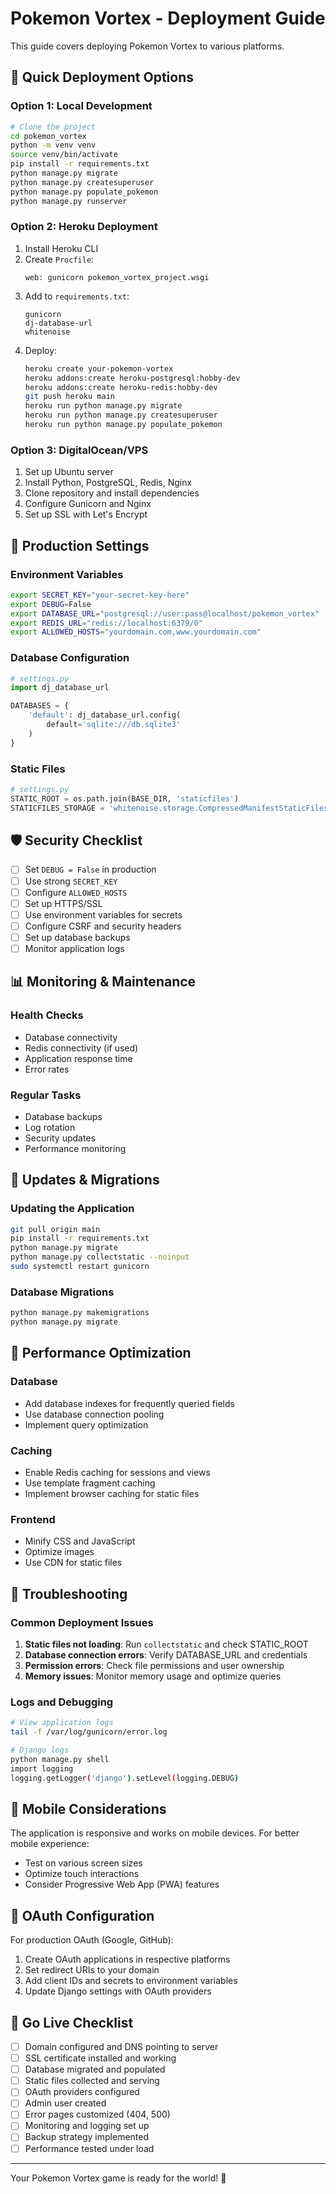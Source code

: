 # Pokemon Vortex - Deployment Guide

This guide covers deploying Pokemon Vortex to various platforms.

## 🚀 Quick Deployment Options

### Option 1: Local Development
```bash
# Clone the project
cd pokemon_vortex
python -m venv venv
source venv/bin/activate
pip install -r requirements.txt
python manage.py migrate
python manage.py createsuperuser
python manage.py populate_pokemon
python manage.py runserver
```

### Option 2: Heroku Deployment
1. Install Heroku CLI
2. Create `Procfile`:
   ```
   web: gunicorn pokemon_vortex_project.wsgi
   ```
3. Add to `requirements.txt`:
   ```
   gunicorn
   dj-database-url
   whitenoise
   ```
4. Deploy:
   ```bash
   heroku create your-pokemon-vortex
   heroku addons:create heroku-postgresql:hobby-dev
   heroku addons:create heroku-redis:hobby-dev
   git push heroku main
   heroku run python manage.py migrate
   heroku run python manage.py createsuperuser
   heroku run python manage.py populate_pokemon
   ```

### Option 3: DigitalOcean/VPS
1. Set up Ubuntu server
2. Install Python, PostgreSQL, Redis, Nginx
3. Clone repository and install dependencies
4. Configure Gunicorn and Nginx
5. Set up SSL with Let's Encrypt

## 🔧 Production Settings

### Environment Variables
```bash
export SECRET_KEY="your-secret-key-here"
export DEBUG=False
export DATABASE_URL="postgresql://user:pass@localhost/pokemon_vortex"
export REDIS_URL="redis://localhost:6379/0"
export ALLOWED_HOSTS="yourdomain.com,www.yourdomain.com"
```

### Database Configuration
```python
# settings.py
import dj_database_url

DATABASES = {
    'default': dj_database_url.config(
        default='sqlite:///db.sqlite3'
    )
}
```

### Static Files
```python
# settings.py
STATIC_ROOT = os.path.join(BASE_DIR, 'staticfiles')
STATICFILES_STORAGE = 'whitenoise.storage.CompressedManifestStaticFilesStorage'
```

## 🛡 Security Checklist

- [ ] Set `DEBUG = False` in production
- [ ] Use strong `SECRET_KEY`
- [ ] Configure `ALLOWED_HOSTS`
- [ ] Set up HTTPS/SSL
- [ ] Use environment variables for secrets
- [ ] Configure CSRF and security headers
- [ ] Set up database backups
- [ ] Monitor application logs

## 📊 Monitoring & Maintenance

### Health Checks
- Database connectivity
- Redis connectivity (if used)
- Application response time
- Error rates

### Regular Tasks
- Database backups
- Log rotation
- Security updates
- Performance monitoring

## 🔄 Updates & Migrations

### Updating the Application
```bash
git pull origin main
pip install -r requirements.txt
python manage.py migrate
python manage.py collectstatic --noinput
sudo systemctl restart gunicorn
```

### Database Migrations
```bash
python manage.py makemigrations
python manage.py migrate
```

## 🎯 Performance Optimization

### Database
- Add database indexes for frequently queried fields
- Use database connection pooling
- Implement query optimization

### Caching
- Enable Redis caching for sessions and views
- Use template fragment caching
- Implement browser caching for static files

### Frontend
- Minify CSS and JavaScript
- Optimize images
- Use CDN for static files

## 🐛 Troubleshooting

### Common Deployment Issues
1. **Static files not loading**: Run `collectstatic` and check STATIC_ROOT
2. **Database connection errors**: Verify DATABASE_URL and credentials
3. **Permission errors**: Check file permissions and user ownership
4. **Memory issues**: Monitor memory usage and optimize queries

### Logs and Debugging
```bash
# View application logs
tail -f /var/log/gunicorn/error.log

# Django logs
python manage.py shell
import logging
logging.getLogger('django').setLevel(logging.DEBUG)
```

## 📱 Mobile Considerations

The application is responsive and works on mobile devices. For better mobile experience:
- Test on various screen sizes
- Optimize touch interactions
- Consider Progressive Web App (PWA) features

## 🔐 OAuth Configuration

For production OAuth (Google, GitHub):
1. Create OAuth applications in respective platforms
2. Set redirect URIs to your domain
3. Add client IDs and secrets to environment variables
4. Update Django settings with OAuth providers

## 🎉 Go Live Checklist

- [ ] Domain configured and DNS pointing to server
- [ ] SSL certificate installed and working
- [ ] Database migrated and populated
- [ ] Static files collected and serving
- [ ] OAuth providers configured
- [ ] Admin user created
- [ ] Error pages customized (404, 500)
- [ ] Monitoring and logging set up
- [ ] Backup strategy implemented
- [ ] Performance tested under load

---

Your Pokemon Vortex game is ready for the world! 🌟

